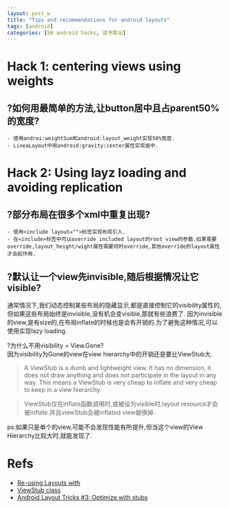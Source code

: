 ```yaml
---
layout: post_w
title: "Tips and recommendations for android layouts"
tags: [android] 
categories: [50 android hacks, 读书笔记]
---
```


# Hack 1: centering views using weights

## ?如何用最简单的方法,让button居中且占parent50%的宽度?
	- 使用androi:weightSum和android:layout_weight实现50%宽度.
	- LineaLayout中用android:gravity:center属性实现居中.


# Hack 2: Using layz loading and avoiding replication

## ?部分布局在很多个xml中重复出现?
	- 使用<include layout="">标签实现布局引入.
	- 在<include>标签中可以override included layout的root view的参数.如果需要override,layout_height/wight属性需要同时override,其他override的layout属性才会起作用.

## ?默认让一个view先invisible,随后根据情况让它visible?
通常情况下,我们动态控制某些布局的隐藏显示,都是直接控制它的visibility属性的,但如果这些布局始终是invisible,没有机会变visible,那就有些浪费了.
因为invisible的view,是有size的,在布局inflate的时候也是会有开销的.为了避免这种情况,可以使用<ViewStub>实现lazy loading.

?为什么不用visibility = View.Gone?  
因为visibility为Gone的view在view hierarchy中的开销还是要比ViewStub大.    
        
> A ViewStub is a dumb and lightweight view. It has no dimension, it does not draw anything and does not participate in the layout in any way. This means a ViewStub is very cheap to inflate and very cheap to keep in a view hierarchy.    

> ViewStub仅在inflate函数调用时,或被设为visible时,layout resource才会被inflate.并且viewStub会被inflated view替换掉.

ps:如果只是单个的view,可能不会发现性能有所提升,但当这个view的View Hierarchy比较大时,就能发现了.
		


# Refs
- [Re-using Layouts with <include/>](http://developer.android.com/training/improving-layouts/reusing-layouts.html)
- [ViewStub class](http://developer.android.com/reference/android/view/ViewStub.html)
- [Android Layout Tricks #3: Optimize with stubs](http://android-developers.blogspot.sg/2009/03/android-layout-tricks-3-optimize-with.html)